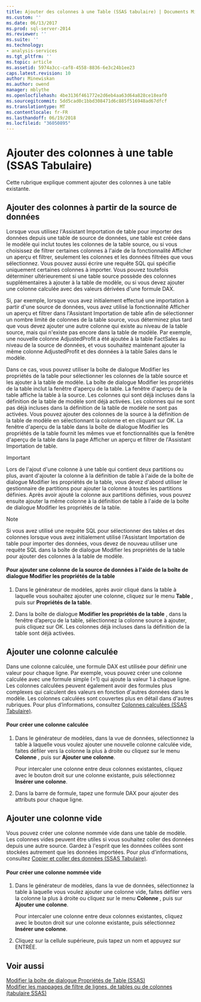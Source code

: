 ```yaml
---
title: Ajouter des colonnes à une Table (SSAS tabulaire) | Documents Microsoft
ms.custom: ''
ms.date: 06/13/2017
ms.prod: sql-server-2014
ms.reviewer: ''
ms.suite: ''
ms.technology:
- analysis-services
ms.tgt_pltfrm: ''
ms.topic: article
ms.assetid: 5974a3cc-caf8-4558-8836-6e3c24b1ee23
caps.latest.revision: 10
author: Minewiskan
ms.author: owend
manager: mblythe
ms.openlocfilehash: 4be3136f461772e2d6eb4aa63d64a828ce18eaf0
ms.sourcegitcommit: 5dd5cad0c1bbd308471d6c885f516948ad67dfcf
ms.translationtype: MT
ms.contentlocale: fr-FR
ms.lasthandoff: 06/19/2018
ms.locfileid: "36050895"
---
```

# <a name="add-columns-to-a-table-ssas-tabular"></a>Ajouter des colonnes à une table (SSAS Tabulaire)
  Cette rubrique explique comment ajouter des colonnes à une table existante.  
  
## <a name="add-columns-from-the-data-source"></a>Ajouter des colonnes à partir de la source de données  
 Lorsque vous utilisez l'Assistant Importation de table pour importer des données depuis une table de source de données, une table est créée dans le modèle qui inclut toutes les colonnes de la table source, ou si vous choisissez de filtrer certaines colonnes à l'aide de la fonctionnalité Afficher un aperçu et filtrer, seulement les colonnes et les données filtrées que vous sélectionnez. Vous pouvez aussi écrire une requête SQL qui spécifie uniquement certaines colonnes à importer. Vous pouvez toutefois déterminer ultérieurement si une table source possède des colonnes supplémentaires à ajouter à la table de modèle, ou si vous devez ajouter une colonne calculée avec des valeurs dérivées d'une formule DAX.  
  
 Si, par exemple, lorsque vous avez initialement effectué une importation à partir d'une source de données, vous avez utilisé la fonctionnalité Afficher un aperçu et filtrer dans l'Assistant Importation de table afin de sélectionner un nombre limité de colonnes de la table source, vous déterminez plus tard que vous devez ajouter une autre colonne qui existe au niveau de la table source, mais qui n'existe pas encore dans la table de modèle. Par exemple, une nouvelle colonne AdjustedProfit a été ajoutée à la table FactSales au niveau de la source de données, et vous souhaitez maintenant ajouter la même colonne AdjustedProfit et des données à la table Sales dans le modèle.  
  
 Dans ce cas, vous pouvez utiliser la boîte de dialogue Modifier les propriétés de la table pour sélectionner les colonnes de la table source et les ajouter à la table de modèle. La boîte de dialogue Modifier les propriétés de la table inclut la fenêtre d'aperçu de la table. La fenêtre d'aperçu de la table affiche la table à la source. Les colonnes qui sont déjà incluses dans la définition de la table de modèle sont déjà activées. Les colonnes qui ne sont pas déjà incluses dans la définition de la table de modèle ne sont pas activées. Vous pouvez ajouter des colonnes de la source à la définition de la table de modèle en sélectionnant la colonne et en cliquant sur OK. La fenêtre d'aperçu de la table dans la boîte de dialogue Modifier les propriétés de la table fournit les mêmes vue et fonctionnalités que la fenêtre d'aperçu de la table dans la page Afficher un aperçu et filtrer de l'Assistant Importation de table.  
  
> [!IMPORTANT]  
>  Lors de l'ajout d'une colonne à une table qui contient deux partitions ou plus, avant d'ajouter la colonne à la définition de table à l'aide de la boîte de dialogue Modifier les propriétés de la table, vous devez d'abord utiliser le gestionnaire de partitions pour ajouter la colonne à toutes les partitions définies. Après avoir ajouté la colonne aux partitions définies, vous pouvez ensuite ajouter la même colonne à la définition de table à l'aide de la boîte de dialogue Modifier les propriétés de la table.  
  
> [!NOTE]  
>  Si vous avez utilisé une requête SQL pour sélectionner des tables et des colonnes lorsque vous avez initialement utilisé l'Assistant Importation de table pour importer des données, vous devez de nouveau utiliser une requête SQL dans la boîte de dialogue Modifier les propriétés de la table pour ajouter des colonnes à la table de modèle.  
  
#### <a name="to-add-a-column-from-the-data-source-by-using-the-edit-table-properties-dialog-box"></a>Pour ajouter une colonne de la source de données à l'aide de la boîte de dialogue Modifier les propriétés de la table  
  
1.  Dans le générateur de modèles, après avoir cliqué dans la table à laquelle vous souhaitez ajouter une colonne, cliquez sur le menu **Table** , puis sur  **Propriétés de la table**.  
  
2.  Dans la boîte de dialogue **Modifier les propriétés de la table** , dans la fenêtre d’aperçu de la table, sélectionnez la colonne source à ajouter, puis cliquez sur OK. Les colonnes déjà incluses dans la définition de la table sont déjà activées.  
  
## <a name="add-a-calculated-column"></a>Ajouter une colonne calculée  
 Dans une colonne calculée, une formule DAX est utilisée pour définir une valeur pour chaque ligne. Par exemple, vous pouvez créer une colonne calculée avec une formule simple (=1) qui ajoute la valeur 1 à chaque ligne. Les colonnes calculées peuvent également avoir des formules plus complexes qui calculent des valeurs en fonction d'autres données dans le modèle. Les colonnes calculées sont couvertes plus en détail dans d'autres rubriques. Pour plus d’informations, consultez [Colonnes calculées &#40;SSAS Tabulaire&#41;](ssas-calculated-columns.md).  
  
#### <a name="to-create-a-calculated-column"></a>Pour créer une colonne calculée  
  
1.  Dans le générateur de modèles, dans la vue de données, sélectionnez la table à laquelle vous voulez ajouter une nouvelle colonne calculée vide, faites défiler vers la colonne la plus à droite ou cliquez sur le menu **Colonne** , puis sur **Ajouter une colonne**.  
  
     Pour intercaler une colonne entre deux colonnes existantes, cliquez avec le bouton droit sur une colonne existante, puis sélectionnez **Insérer une colonne**.  
  
2.  Dans la barre de formule, tapez une formule DAX pour ajouter des attributs pour chaque ligne.  
  
## <a name="add-a-blank-column"></a>Ajouter une colonne vide  
 Vous pouvez créer une colonne nommée vide dans une table de modèle. Les colonnes vides peuvent être utiles si vous souhaitez coller des données depuis une autre source. Gardez à l'esprit que les données collées sont stockées autrement que les données importées. Pour plus d’informations, consultez [Copier et coller des données &#40;SSAS Tabulaire&#41;](../copy-and-paste-data-ssas-tabular.md).  
  
#### <a name="to-create-a-named-blank-column"></a>Pour créer une colonne nommée vide  
  
1.  Dans le générateur de modèles, dans la vue de données, sélectionnez la table à laquelle vous voulez ajouter une colonne vide, faites défiler vers la colonne la plus à droite ou cliquez sur le menu **Colonne** , puis sur **Ajouter une colonne**.  
  
     Pour intercaler une colonne entre deux colonnes existantes, cliquez avec le bouton droit sur une colonne existante, puis sélectionnez **Insérer une colonne**.  
  
2.  Cliquez sur la cellule supérieure, puis tapez un nom et appuyez sur ENTRÉE.  
  
## <a name="see-also"></a>Voir aussi  
 [Modifier la boîte de dialogue Propriétés de Table &#40;SSAS&#41;](../edit-table-properties-dialog-box-ssas.md)   
 [Modifier les mappages de filtre de lignes, de tables ou de colonnes &#40;tabulaire SSAS&#41;](change-table-column-or-row-filter-mappings-ssas-tabular.md)  
  
  